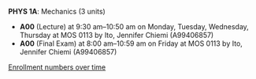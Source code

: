 **PHYS 1A**: Mechanics (3 units)

- **A00** (Lecture) at 9:30 am–10:50 am on Monday, Tuesday, Wednesday, Thursday at MOS 0113 by Ito, Jennifer Chiemi (A99406857)
- **A00** (Final Exam) at 8:00 am–10:59 am on Friday at MOS 0113 by Ito, Jennifer Chiemi (A99406857)

[Enrollment numbers over time](./PHYS1A.tsv)
